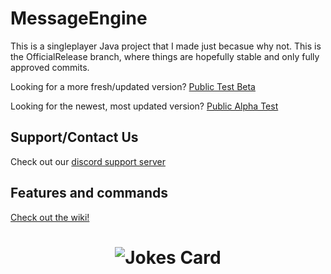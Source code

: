 # MessageEngine


This is a singleplayer Java project that I made just becasue why not. This is the OfficialRelease branch, where things are hopefully stable and only fully approved commits.

Looking for a more fresh/updated version? [Public Test Beta](https://github.com/afkvido-development/MessageEngine-PTB/tree/PublicTestBeta)

Looking for the newest, most updated version? [Public Alpha Test](https://github.com/afkvido/MessageEngine-Alpha/tree/Alpha)


## Support/Contact Us
Check out our [discord support server](https://disboard.org/server/893975758677086238)

## Features and commands
[Check out the wiki!](https://github.com/afkvido/MessageEngine/wiki/Commands#commands-list)

<h1 align="center">
<img src="https://readme-jokes.vercel.app/api" alt="Jokes Card" />
	</h1>

